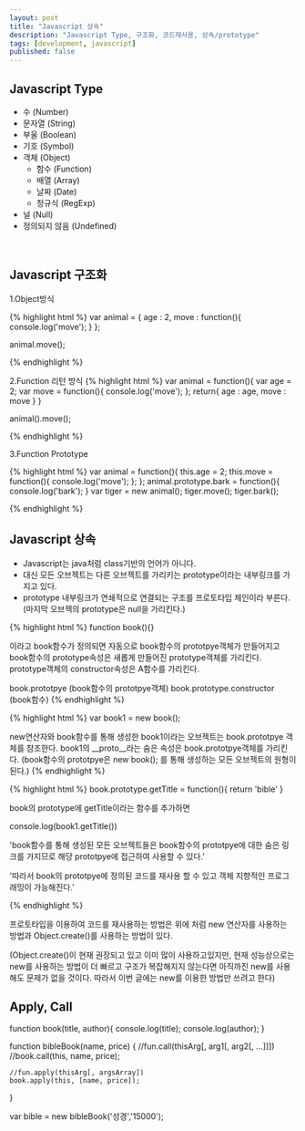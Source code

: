 ```yaml
---
layout: post
title: "Javascript 상속"
description: "Javascript Type, 구조화, 코드재사용, 상속/prototype"
tags: [development, javascript]
published: false
---
```


## Javascript Type
- 수 (Number)
- 문자열 (String)
- 부울 (Boolean)
- 기호 (Symbol)
- 객체 (Object)
	* 함수 (Function)
	* 배열 (Array)
	* 날짜 (Date)
	* 정규식 (RegExp)
- 널 (Null)
- 정의되지 않음 (Undefined)

<br>


## Javascript 구조화

1.Object방식 

{% highlight html %}
var animal = {
	age : 2,
	move : function(){
		console.log('move');
	}
};

animal.move();

{% endhighlight %}

2.Function 리턴 방식
{% highlight html %}
var animal = function(){
	var age = 2;
	var move = function(){
		console.log('move');
	};
	return{
		age : age,
		move : move
	}
}

animal().move();

{% endhighlight %}

3.Function Prototype

{% highlight html %}
var animal = function(){
	this.age = 2;
	this.move = function(){
		console.log('move');
	};
};
animal.prototype.bark = function(){
	console.log('bark');
}
var tiger = new animal();
tiger.move();
tiger.bark();

{% endhighlight %}

## Javascript 상속

- Javascript는 java처럼 class기반의 언어가 아니다.
- 대신 모든 오브젝트는 다른 오브젝트를 가리키는 prototype이라는 내부링크를 가지고 있다. 
- prototype 내부링크가 연쇄적으로 연결되는 구조를 프로토타입 체인이라 부른다. (마지막 오브젝의 prototype은 null을 가리킨다.)

{% highlight html %}
function book(){} 

이라고 book함수가 정의되면 자동으로 book함수의 prototpye객체가 만들어지고 
book함수의 prototype속성은 새롭게 만들어진 prototype객체를 가리킨다.
prototype객체의 constructor속성은 A함수를 가리킨다.

book.prototpye (book함수의 prototpye객체)
book.prototype.constructor (book함수)
{% endhighlight %}

{% highlight html %}
var book1 = new book();

new연산자와 book함수를 통해 생성한 book1이라는 오브젝트는 book.prototpye 객체를 참조한다.
book1의 __proto__라는 숨은 속성은 book.prototpye객체를 가리킨다.
(book함수의 prototpye은 new book(); 를 통해 생성하는 모든 오브젝트의 원형이 된다.)
{% endhighlight %}

{% highlight html %}
book.prototype.getTitle = function(){
	return 'bible'
}

book의 prototype에 getTitle이라는 함수를 추가하면 

console.log(book1.getTitle())


'book함수를 통해 생성된 모든 오브젝트들은 book함수의 
prototpye에 대한 숨은 링크를 가지므로 
해당 prototpye에 접근하여 사용할 수 있다.'

'따라서 book의 prototpye에 정의된 코드를 
재사용 할 수 있고 객체 지향적인 프로그래밍이 가능해진다.'

{% endhighlight %}

프로토타입을 이용하여 코드를 재사용하는 방법은 
위에 처럼 new 연산자를 사용하는 방법과
Object.create()를 사용하는 방법이 있다.

(Object.create()이 현재 권장되고 있고 이미 많이 사용하고있지만, 현재 성능상으로는 new를 사용하는 방법이 더 빠르고 구조가 복잡해지지 않는다면 아직까진 new를 사용해도 문제가 없을 것이다. 따라서 이번 글에는 new를 이용한 방법만 쓰려고 한다)


## Apply, Call

function book(title, author){
	console.log(title);
	console.log(author);
}

function bibleBook(name, price) {
	//fun.call(thisArg[, arg1[, arg2[, ...]]])
	//book.call(this, name, price);
	
	//fun.apply(thisArg[, argsArray])
	book.apply(this, [name, price]);
}

var bible = new bibleBook('성경','15000');





